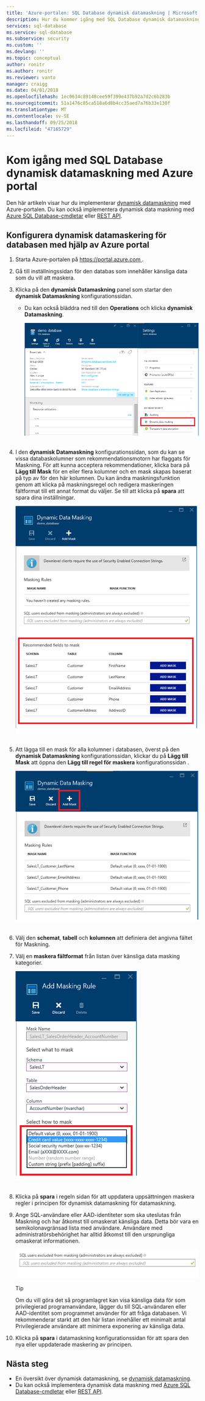 ```yaml
---
title: 'Azure-portalen: SQL Database dynamisk datamaskning | Microsoft Docs'
description: Hur du kommer igång med SQL Database dynamisk datamaskning i Azure portal
services: sql-database
ms.service: sql-database
ms.subservice: security
ms.custom: ''
ms.devlang: ''
ms.topic: conceptual
author: ronitr
ms.author: ronitr
ms.reviewer: vanto
manager: craigg
ms.date: 04/01/2018
ms.openlocfilehash: 1ec0634c89148cee59f399e437b92a7d2c6b283b
ms.sourcegitcommit: 51a1476c85ca518a6d8b4cc35aed7a76b33e130f
ms.translationtype: MT
ms.contentlocale: sv-SE
ms.lasthandoff: 09/25/2018
ms.locfileid: "47165729"
---
```

# <a name="get-started-with-sql-database-dynamic-data-masking-with-the-azure-portal"></a>Kom igång med SQL Database dynamisk datamaskning med Azure portal

Den här artikeln visar hur du implementerar [dynamisk datamaskning](sql-database-dynamic-data-masking-get-started.md) med Azure-portalen. Du kan också implementera dynamisk data maskning med [Azure SQL Database-cmdletar](https://docs.microsoft.com/powershell/module/azurerm.sql/) eller [REST API](https://msdn.microsoft.com/library/dn505719.aspx).


## <a name="set-up-dynamic-data-masking-for-your-database-using-the-azure-portal"></a>Konfigurera dynamisk datamaskering för databasen med hjälp av Azure portal
1. Starta Azure-portalen på [ https://portal.azure.com ](https://portal.azure.com).
2. Gå till inställningssidan för den databas som innehåller känsliga data som du vill att maskera.
3. Klicka på den **dynamisk Datamaskning** panel som startar den **dynamisk Datamaskning** konfigurationssidan.
   
   * Du kan också bläddra ned till den **Operations** och klicka **dynamisk Datamaskning**.
     
     ![Navigeringsfönster](./media/sql-database-dynamic-data-masking-get-started/4_ddm_settings_tile.png)<br/><br/>
4. I den **dynamisk Datamaskning** konfigurationssidan, som du kan se vissa databaskolumner som rekommendationsmotorn har flaggats för Maskning. För att kunna acceptera rekommendationer, klicka bara på **Lägg till Mask** för en eller flera kolumner och en mask skapas baserat på typ av för den här kolumnen. Du kan ändra maskningsfunktion genom att klicka på maskningsregel och redigera maskeringen fältformat till ett annat format du väljer. Se till att klicka på **spara** att spara dina inställningar.
   
    ![Navigeringsfönster](./media/sql-database-dynamic-data-masking-get-started/5_ddm_recommendations.png)<br/><br/>
5. Att lägga till en mask för alla kolumner i databasen, överst på den **dynamisk Datamaskning** konfigurationssidan, klickar du på **Lägg till Mask** att öppna den **Lägg till regel för maskera** konfigurationssidan .
   
    ![Navigeringsfönster](./media/sql-database-dynamic-data-masking-get-started/6_ddm_add_mask.png)<br/><br/>
6. Välj den **schemat**, **tabell** och **kolumnen** att definiera det angivna fältet för Maskning.
7. Välj en **maskera fältformat** från listan över känsliga data masking kategorier.
   
    ![Navigeringsfönster](./media/sql-database-dynamic-data-masking-get-started/7_ddm_mask_field_format.png)<br/><br/>        
8. Klicka på **spara** i regeln sidan för att uppdatera uppsättningen maskera regler i principen för dynamisk datamaskning för datamaskning.
9. Ange SQL-användare eller AAD-identiteter som ska uteslutas från Maskning och har åtkomst till omaskerat känsliga data. Detta bör vara en semikolonavgränsad lista med användare. Användare med administratörsbehörighet har alltid åtkomst till den ursprungliga omaskerat informationen.
   
    ![Navigeringsfönster](./media/sql-database-dynamic-data-masking-get-started/8_ddm_excluded_users.png)
   
   > [!TIP]
   > Om du vill göra det så programlagret kan visa känsliga data för som privilegierad programanvändare, lägger du till SQL-användaren eller AAD-identitet som programmet använder för att fråga databasen. Vi rekommenderar starkt att den här listan innehåller ett minimalt antal Privilegierade användare att minimera exponering av känsliga data.
   > 
   > 
10. Klicka på **spara** i datamaskning konfigurationssidan för att spara den nya eller uppdaterade maskering av principen.


## <a name="next-steps"></a>Nästa steg

* En översikt över dynamisk datamaskning, se [dynamisk datamaskning](sql-database-dynamic-data-masking-get-started.md).
* Du kan också implementera dynamisk data maskning med [Azure SQL Database-cmdletar](https://docs.microsoft.com/powershell/module/azurerm.sql/) eller [REST API](https://msdn.microsoft.com/library/dn505719.aspx).
